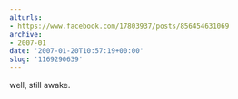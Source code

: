 ```yaml
---
alturls:
- https://www.facebook.com/17803937/posts/856454631069
archive:
- 2007-01
date: '2007-01-20T10:57:19+00:00'
slug: '1169290639'
---
```


well, still awake.

